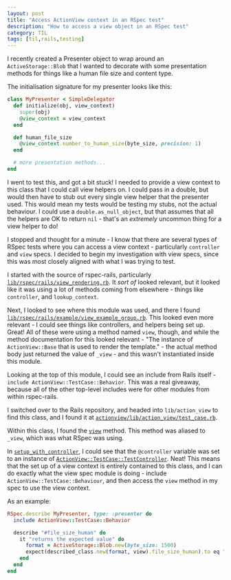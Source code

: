 ```yaml
---
layout: post
title: "Access ActionView context in an RSpec test"
description: "How to access a view object in an RSpec test"
category: TIL
tags: [til,rails,testing]
---
```


I recently created a Presenter object to wrap around an `ActiveStorage::Blob`
that I wanted to decorate with some presentation methods for things like a human
file size and content type.

The initialisation signature for my presenter looks like this:

```ruby
class MyPresenter < SimpleDelegator
  def initialize(obj, view_context)
    super(obj)
    @view_context = view_context
  end

  def human_file_size
    @view_context.number_to_human_size(byte_size, precision: 1)
  end

  # more presentation methods...
end
```

I went to test this, and got a bit stuck! I needed to provide a view context to
this class that I could call view helpers on. I could pass in a double, but
would then have to stub out every single view helper that the presenter used.
This would mean my tests would be testing my stubs, not the actual behaviour. I
could use a `double.as_null_object`, but that assumes that all the helpers are
OK to return `nil` - that's an _extremely_ uncommon thing for a view helper to
do!

I stopped and thought for a minute - I know that there are several types of
RSpec tests where you can access a view context - particularly `controller` and
`view` specs. I decided to begin my investigation with view specs, since this
was most closely aligned with what I was trying to test.

I started with the source of rspec-rails, particularly
[`lib/rspec/rails/view_rendering.rb`](https://github.com/rspec/rspec-rails/blob/d2a9e0e1b18d7d0d95b98dfa6b31eadd8d1b3985/lib/rspec/rails/view_rendering.rb).
It _sort of_ looked relevant, but it looked like it was using a lot of methods
coming from elsewhere - things like `controller`, and `lookup_context`.

Next, I looked to see where this module was used, and there I found
[`lib/rspec/rails/example/view_example_group.rb`](https://github.com/rspec/rspec-rails/blob/d2a9e0e1b18d7d0d95b98dfa6b31eadd8d1b3985/lib/rspec/rails/example/view_example_group.rb).
This looked even more relevant - I could see things like controllers, and
helpers being set up. Great! All of these were using a method named `view`,
though, and while the method documentation for this looked relevant - "The
instance of `ActionView::Base` that is used to render the template." - the
actual method body just returned the value of `_view` - and this wasn't
instantiated inside this module.

Looking at the top of this module, I could see an include from Rails itself -
`include ActionView::TestCase::Behavior`. This was a real giveaway, because all
of the other top-level includes were for other modules from within rspec-rails.

I switched over to the Rails repository, and headed into `lib/action_view` to
find this class, and I found it at
[`actionview/lib/action_view/test_case.rb`](https://github.com/rails/rails/blob/90357af08048ef5076730505f6e7b14a81f33d0c/actionview/lib/action_view/test_case.rb).

Within this class, I found the
[`view`](https://github.com/rails/rails/blob/90357af08048ef5076730505f6e7b14a81f33d0c/actionview/lib/action_view/test_case.rb#L203)
method. This method was aliased to `_view`, which was what RSpec was using.

In
[`setup_with_controller`](https://github.com/rails/rails/blob/90357af08048ef5076730505f6e7b14a81f33d0c/actionview/lib/action_view/test_case.rb#L104),
I could see that the `@controller` variable was set to an instance of
[`ActionView::TestCase::TestController`](https://github.com/rails/rails/blob/90357af08048ef5076730505f6e7b14a81f33d0c/actionview/lib/action_view/test_case.rb#L13).
Neat! This means that the set up of a view context is entirely contained to this
class, and I can do exactly what the view spec module is doing - include
`ActionView::TestCase::Behaviour`, and then access the `view` method in my spec
to use the view context.

As an example:

```ruby
RSpec.describe MyPresenter, type: :presenter do
  include ActionView::TestCase::Behavior

  describe "#file_size_human" do
    it "returns the expected value" do
      format = ActiveStorage::Blob.new(byte_size: 1500)
      expect(described_class.new(format, view).file_size_human).to eq "1.5 KB"
    end
  end
end
```